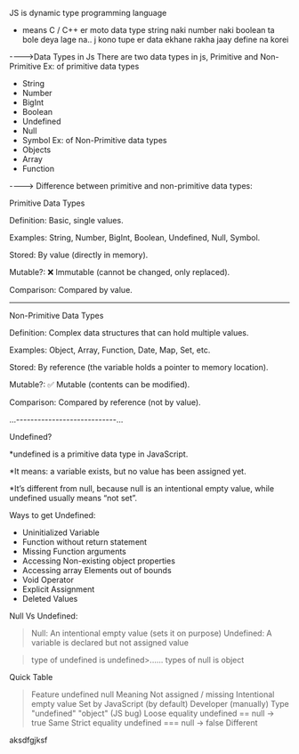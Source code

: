 JS is dynamic type programming language 
- means C / C++ er moto data type string naki number naki boolean ta bole deya lage na.. j kono tupe er data ekhane rakha jaay define na korei 



---->Data Types in Js
There are two data types in js, Primitive and Non-Primitive 
Ex: of primitive data types
* String 
* Number
* BigInt
* Boolean
* Undefined
* Null
* Symbol
Ex: of Non-Primitive data types
* Objects
* Array
* Function




----> Difference between primitive and non-primitive data types:

Primitive Data Types

Definition: Basic, single values.

Examples: String, Number, BigInt, Boolean, Undefined, Null, Symbol.

Stored: By value (directly in memory).

Mutable?: ❌ Immutable (cannot be changed, only replaced).

Comparison: Compared by value.


-------------------------


Non-Primitive Data Types

Definition: Complex data structures that can hold multiple values.

Examples: Object, Array, Function, Date, Map, Set, etc.

Stored: By reference (the variable holds a pointer to memory location).

Mutable?: ✅ Mutable (contents can be modified).

Comparison: Compared by reference (not by value).




...----------------------------...

Undefined?
>
*undefined is a primitive data type in JavaScript.

*It means: a variable exists, but no value has been assigned yet.

*It’s different from null, because null is an intentional empty value, while undefined usually means “not set”.

Ways to get Undefined:
* Uninitialized Variable
* Function without return statement
* Missing Function arguments
* Accessing Non-existing object properties
* Accessing array Elements out of bounds 
* Void Operator
* Explicit Assignment
* Deleted Values


Null Vs Undefined:
> Null: An intentional empty value (sets it on purpose)
> Undefined: A variable is declared but not assigned value


> type of undefined is undefined>...... types of null is object


Quick Table
> Feature	    undefined        null
Meaning 	Not assigned / missing	   Intentional empty value
Set by	  JavaScript (by default)	   Developer (manually)
Type	  "undefined"      	"object" (JS bug)
Loose equality	   undefined == null → true	   Same
Strict equality  	undefined === null → false	  Different




aksdfgjksf 
